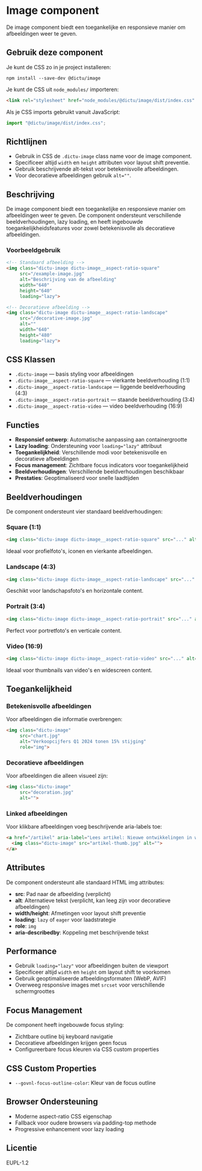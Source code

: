 # Image component

De image component biedt een toegankelijke en responsieve manier om afbeeldingen weer te geven.

## Gebruik deze component

Je kunt de CSS zo in je project installeren:

```console
npm install --save-dev @dictu/image
```

Je kunt de CSS uit `node_modules/` importeren:

```html
<link rel="stylesheet" href="node_modules/@dictu/image/dist/index.css" />
```

Als je CSS imports gebruikt vanuit JavaScript:

```javascript
import "@dictu/image/dist/index.css";
```

## Richtlijnen

- Gebruik in CSS de `.dictu-image` class name voor de image component.
- Specificeer altijd `width` en `height` attributen voor layout shift preventie.
- Gebruik beschrijvende alt-tekst voor betekenisvolle afbeeldingen.
- Voor decoratieve afbeeldingen gebruik `alt=""`.

## Beschrijving
De image component biedt een toegankelijke en responsieve manier om afbeeldingen weer te geven. De component ondersteunt verschillende beeldverhoudingen, lazy loading, en heeft ingebouwde toegankelijkheidsfeatures voor zowel betekenisvolle als decoratieve afbeeldingen.

### Voorbeeldgebruik
```html
<!-- Standaard afbeelding -->
<img class="dictu-image dictu-image__aspect-ratio-square"
     src="/example-image.jpg"
     alt="Beschrijving van de afbeelding"
     width="640"
     height="640"
     loading="lazy">

<!-- Decoratieve afbeelding -->
<img class="dictu-image dictu-image__aspect-ratio-landscape"
     src="/decorative-image.jpg"
     alt=""
     width="640"
     height="480"
     loading="lazy">
```

## CSS Klassen
- `.dictu-image` — basis styling voor afbeeldingen
- `.dictu-image__aspect-ratio-square` — vierkante beeldverhouding (1:1)
- `.dictu-image__aspect-ratio-landscape` — liggende beeldverhouding (4:3)
- `.dictu-image__aspect-ratio-portrait` — staande beeldverhouding (3:4)
- `.dictu-image__aspect-ratio-video` — video beeldverhouding (16:9)

## Functies
- **Responsief ontwerp**: Automatische aanpassing aan containergrootte
- **Lazy loading**: Ondersteuning voor `loading="lazy"` attribuut
- **Toegankelijkheid**: Verschillende modi voor betekenisvolle en decoratieve afbeeldingen
- **Focus management**: Zichtbare focus indicators voor toegankelijkheid
- **Beeldverhoudingen**: Verschillende beeldverhoudingen beschikbaar
- **Prestaties**: Geoptimaliseerd voor snelle laadtijden

## Beeldverhoudingen
De component ondersteunt vier standaard beeldverhoudingen:

### Square (1:1)
```html
<img class="dictu-image dictu-image__aspect-ratio-square" src="..." alt="...">
```
Ideaal voor profielfoto's, iconen en vierkante afbeeldingen.

### Landscape (4:3)
```html
<img class="dictu-image dictu-image__aspect-ratio-landscape" src="..." alt="...">
```
Geschikt voor landschapsfoto's en horizontale content.

### Portrait (3:4)
```html
<img class="dictu-image dictu-image__aspect-ratio-portrait" src="..." alt="...">
```
Perfect voor portretfoto's en verticale content.

### Video (16:9)
```html
<img class="dictu-image dictu-image__aspect-ratio-video" src="..." alt="...">
```
Ideaal voor thumbnails van video's en widescreen content.

## Toegankelijkheid

### Betekenisvolle afbeeldingen
Voor afbeeldingen die informatie overbrengen:
```html
<img class="dictu-image"
     src="chart.jpg"
     alt="Verkoopcijfers Q1 2024 tonen 15% stijging"
     role="img">
```

### Decoratieve afbeeldingen
Voor afbeeldingen die alleen visueel zijn:
```html
<img class="dictu-image"
     src="decoration.jpg"
     alt="">
```

### Linked afbeeldingen
Voor klikbare afbeeldingen voeg beschrijvende aria-labels toe:
```html
<a href="/artikel" aria-label="Lees artikel: Nieuwe ontwikkelingen in web toegankelijkheid">
  <img class="dictu-image" src="artikel-thumb.jpg" alt="">
</a>
```

## Attributes
De component ondersteunt alle standaard HTML img attributes:

- **src**: Pad naar de afbeelding (verplicht)
- **alt**: Alternatieve tekst (verplicht, kan leeg zijn voor decoratieve afbeeldingen)
- **width/height**: Afmetingen voor layout shift preventie
- **loading**: `lazy` of `eager` voor laadstrategie
- **role**: `img`
- **aria-describedby**: Koppeling met beschrijvende tekst

## Performance
- Gebruik `loading="lazy"` voor afbeeldingen buiten de viewport
- Specificeer altijd `width` en `height` om layout shift te voorkomen
- Gebruik geoptimaliseerde afbeeldingsformaten (WebP, AVIF)
- Overweeg responsive images met `srcset` voor verschillende schermgroottes

## Focus Management
De component heeft ingebouwde focus styling:
- Zichtbare outline bij keyboard navigatie
- Decoratieve afbeeldingen krijgen geen focus
- Configureerbare focus kleuren via CSS custom properties

## CSS Custom Properties
- `--govnl-focus-outline-color`: Kleur van de focus outline

## Browser Ondersteuning
- Moderne aspect-ratio CSS eigenschap
- Fallback voor oudere browsers via padding-top methode
- Progressive enhancement voor lazy loading

## Licentie
EUPL-1.2
